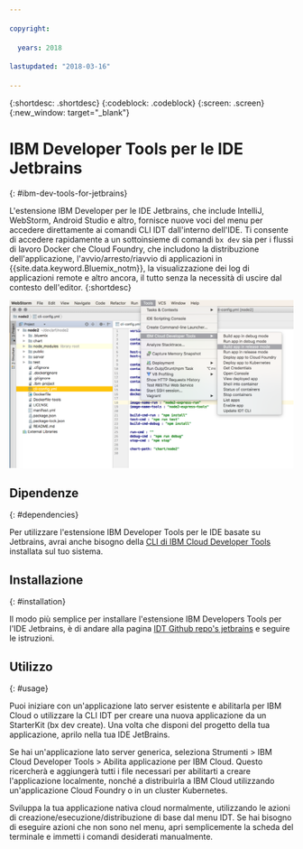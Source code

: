 ```yaml
---

copyright:

  years: 2018

lastupdated: "2018-03-16"

---
```


{:shortdesc: .shortdesc}
{:codeblock: .codeblock}
{:screen: .screen}
{:new_window: target="_blank"}

# IBM Developer Tools per le IDE Jetbrains
{: #ibm-dev-tools-for-jetbrains}

L'estensione IBM Developer per le IDE Jetbrains, che include IntelliJ, WebStorm, Android Studio e altro, fornisce nuove voci del menu per accedere direttamente ai comandi CLI IDT dall'interno dell'IDE. Ti consente di accedere rapidamente a un sottoinsieme di comandi `bx dev` sia per i flussi di lavoro Docker che Cloud Foundry, che includono la distribuzione dell'applicazione, l'avvio/arresto/riavvio di applicazioni in {{site.data.keyword.Bluemix_notm}}, la visualizzazione dei log di applicazioni remote e altro ancora, il tutto senza la necessità di uscire dal contesto dell'editor.
{:shortdesc}

![Acquisizione schermo di IBM Developer Tools in esecuzione nella IDE WebStorm.](jetbrains.png "Esempio del menu IDT in esecuzione nella IDE WebStorm")

## Dipendenze
{: #dependencies}

Per utilizzare l'estensione IBM Developer Tools per le IDE basate su Jetbrains, avrai anche bisogno della [CLI di IBM Cloud Developer Tools](index.html) installata sul tuo sistema.

## Installazione
{: #installation}

Il modo più semplice per installare l'estensione IBM Developers Tools per l'IDE Jetbrains, è di andare alla pagina [IDT Github repo's jetbrains](https://github.com/IBM-Cloud/ibm-cloud-developer-tools/tree/master/jetbrains) e seguire le istruzioni.

## Utilizzo
{: #usage}

Puoi iniziare con un'applicazione lato server esistente e abilitarla per IBM Cloud o utilizzare la CLI IDT per creare una nuova applicazione da un StarterKit (bx dev create). Una volta che disponi del progetto della tua applicazione, aprilo nella tua IDE JetBrains. 

Se hai un'applicazione lato server generica, seleziona Strumenti > IBM Cloud Developer Tools > Abilita applicazione per IBM Cloud. Questo ricercherà e aggiungerà tutti i file necessari per abilitarti a creare l'applicazione localmente, nonché a distribuirla a IBM Cloud utilizzando un'applicazione Cloud Foundry o in un cluster Kubernetes.

Sviluppa la tua applicazione nativa cloud normalmente, utilizzando le azioni di creazione/esecuzione/distribuzione di base dal menu IDT. Se hai bisogno di eseguire azioni che non sono nel menu, apri semplicemente la scheda del terminale e immetti i comandi desiderati manualmente. 

